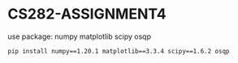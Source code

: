 # CS282-ASSIGNMENT4

use package: numpy matplotlib scipy osqp

```bash
pip install numpy==1.20.1 matplotlib==3.3.4 scipy==1.6.2 osqp
```
